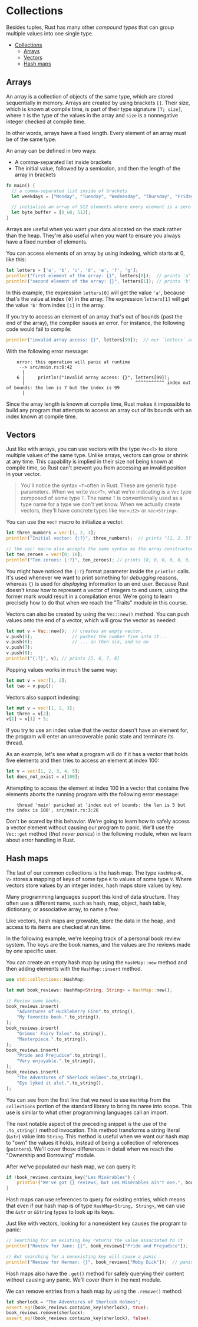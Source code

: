 # Collections

Besides tuples, Rust has many other *compound types* that can group multiple values into one single type.

- [Collections](#collections)
  - [Arrays](#arrays)
  - [Vectors](#vectors)
  - [Hash maps](#hash-maps)

## Arrays

An array is a collection of objects of the same type, which are stored sequentially in memory. Arrays are created by using brackets `[]`. Their size, which is known at compile time, is part of their type signature `[T; size]`, where `T` is the type of the values in the array and `size` is a nonnegative integer checked at compile time.

In other words, arrays have a fixed length. Every element of an array must be of the same type.

An array can be defined in two ways:

- A comma-separated list inside brackets
- The initial value, followed by a semicolon, and then the length of the array in brackets

```rust
fn main() {
  // a comma-separated list inside of brackets
  let weekdays = ["Monday", "Tuesday", "Wednesday", "Thursday", "Friday", "Saturday", "Sunday"];

  // initialize an array of 512 elements where every element is a zero
  let byte_buffer = [0_u8; 512];
}
```

Arrays are useful when you want your data allocated on the stack rather than the heap. They're also useful when you want to ensure you always have a fixed number of elements.

You can access elements of an array by using indexing, which starts at 0, like this:

```rust
let letters = ['a', 'b', 'c', 'd', 'e', 'f', 'g'];
println!("first element of the array: {}", letters[0]);  // prints 'a'
println!("second element of the array: {}", letters[1]); // prints 'b'
```

In this example, the expression `letters[0]` will get the value `'a'`, because that's the value at index `[0]` in the array. The expression `letters[1]` will get the value `'b'` from index `[1]` in the array.

If you try to access an element of an array that's out of bounds (past the end of the array), the compiler issues an error. For instance, the following code would fail to compile:

```rust
println!("invalid array access: {}", letters[99]);  // our `letters` array has only 7 elements
```

With the following error message:

```
    error: this operation will panic at runtime
     --> src/main.rs:6:42
      |
    6 |     println!("invalid array access: {}", letters[99]);
      |                                          ^^^^^^^^^^^ index out of bounds: the len is 7 but the index is 99
      |
```

Since the array length is known at compile time, Rust makes it impossible to build any program that attempts to access an array out of its bounds with an index known at compile time.

## Vectors

Just like with arrays, you can use vectors with the type `Vec<T>` to store multiple values of the same type. Unlike arrays, vectors can grow or shrink at any time. This capability is implied in their size not being known at compile time, so Rust can't prevent you from accessing an invalid position in your vector.

> You'll notice the syntax `<T>`often in Rust. These are generic type parameters. When we write `Vec<T>`, what we're indicating is a `Vec` type composed of some type `T`. The name `T` is conventionally used as a type name for a type we don't yet know. When we actually create vectors, they'll have concrete types like `Vec<u32>` or `Vec<String>`.

You can use the `vec!` macro to initialize a vector.

```rust
let three_numbers = vec![1, 2, 3];
println!("Initial vector: {:?}", three_numbers);  // prints "[1, 2, 3]"

// the vec! macro also accepts the same syntax as the array constructor
let ten_zeroes = vec![0; 10];
println!("Ten zeroes: {:?}", ten_zeroes); // prints [0, 0, 0, 0, 0, 0, 0, 0, 0, 0]
```

You might have noticed the `{:?}` format parameter inside the `println!` calls. It's used whenever we want to print something for *debugging* reasons, whereas `{}` is used for *displaying* information to an end user. Because Rust doesn't know how to represent a vector of integers to end users, using the former mark would result in a compilation error. We're going to learn precisely how to do that when we reach the "Traits" module in this course.

Vectors can also be created by using the `Vec::new()` method. You can push values onto the end of a vector, which will grow the vector as needed:

```rust
let mut v = Vec::new();  // creates an empty vector,
v.push(5);               // pushes the number five into it...
v.push(6);               // ... an then six, and so on
v.push(7);
v.push(8);
println!("{:?}", v); // prints [5, 6, 7, 8]
```

Popping values works in much the same way:

```rust
let mut v = vec![1, 2];
let two = v.pop();
```

Vectors also support indexing:

```rust
let mut v = vec![1, 2, 3];
let three = v[2];
v[1] = v[1] + 5;
```

If you try to use an index value that the vector doesn't have an element for, the program will enter an unrecoverable panic state and terminate its thread.

As an example, let's see what a program will do if it has a vector that holds five elements and then tries to access an element at index 100:

```rust
let v = vec![1, 2, 3, 4, 5];
let does_not_exist = v[100];
```

Attempting to access the element at index 100 in a vector that contains five elements aborts the running program with the following error message:

```
    thread 'main' panicked at 'index out of bounds: the len is 5 but the index is 100', src/main.rs:3:26
```

Don't be scared by this behavior. We're going to learn how to safely access a vector element without causing our program to panic. We'll use the `Vec::get` method (*that never panics*) in the following module, when we learn about error handling in Rust.

## Hash maps

The last of our common collections is the hash map. The type `HashMap<K, V>` stores a mapping of keys of some type `K` to values of some type `V`. Where vectors store values by an integer index, hash maps store values by key.

Many programming languages support this kind of data structure. They often use a different name, such as hash, map, object, hash table, dictionary, or associative array, to name a few.

Like vectors, hash maps are growable, store the data in the heap, and access to its items are checked at run time.

In the following example, we're keeping track of a personal book review system. The keys are the book names, and the values are the reviews made by one specific user.

You can create an empty hash map by using the `HashMap::new` method and then adding elements with the `HashMap::insert` method.

```rust
use std::collections::HashMap;

let mut book_reviews: HashMap<String, String> = HashMap::new();

// Review some books.
book_reviews.insert(
    "Adventures of Huckleberry Finn".to_string(),
    "My favorite book.".to_string(),
);
book_reviews.insert(
    "Grimms' Fairy Tales".to_string(),
    "Masterpiece.".to_string(),
);
book_reviews.insert(
    "Pride and Prejudice".to_string(),
    "Very enjoyable.".to_string(),
);
book_reviews.insert(
    "The Adventures of Sherlock Holmes".to_string(),
    "Eye lyked it alot.".to_string(),
);
```

You can see from the first line that we need to use `HashMap` from the `collections` portion of the standard library to bring its name into scope. This use is similar to what other programming languages call an import.

The next notable aspect of the preceding snippet is the use of the `.to_string()` method invocation. This method transforms a string literal (`&str`) value into `String`. This method is useful when we want our hash map to "own" the values it holds, instead of being a collection of references (`pointers`). We'll cover those differences in detail when we reach the "Ownership and Borrowing" module.

After we've populated our hash map, we can query it:

```rust
if !book_reviews.contains_key("Les Misérables") {
    println!("We've got {} reviews, but Les Misérables ain't one.", book_reviews.len());
}
```

Hash maps can use references to query for existing entries, which means that even if our hash map is of type `HashMap<String, String>`, we can use the `&str` or `&String` types to look up its keys.

Just like with vectors, looking for a nonexistent key causes the program to panic:

```rust
// Searching for an existing key returns the value associated to it
println!("Review for Jane: {}", book_reviews["Pride and Prejudice"]);

// But searching for a nonexisting key will cause a panic
println!("Review for Herman: {}", book_reviews["Moby Dick"]);  // panics!
```

Hash maps also have the `.get()` method for safely querying their content without causing any panic. We'll cover them in the next module.

We can remove entries from a hash map by using the `.remove()` method:

```rust
let sherlock = "The Adventures of Sherlock Holmes";
assert_eq!(book_reviews.contains_key(sherlock), true);
book_reviews.remove(sherlock);
assert_eq!(book_reviews.contains_key(sherlock), false);
```
